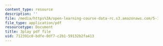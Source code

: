 ```yaml
---
content_type: resource
description: ''
file: /media/https%3A/open-learning-course-data-rc.s3.amazonaws.com/5-111-principles-of-chemical-science-fall-2008/712391c0bdfe0df7c2b159132b2fa413_SbabED1wRMo.pdf
file_type: application/pdf
resourcetype: Document
title: 3play pdf file
uid: 712391c0-bdfe-0df7-c2b1-59132b2fa413
---
```


